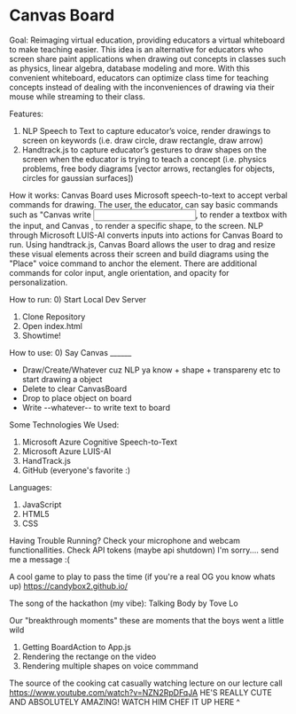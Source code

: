 # Canvas Board

Goal: Reimaging virtual education, providing educators a virtual whiteboard to make teaching easier. This idea is an alternative for educators who screen share paint applications when drawing out concepts in classes such as physics, linear algebra, database modeling and more. With this convenient whiteboard, educators can optimize class time for teaching concepts instead of dealing with the inconveniences of drawing via their mouse while streaming to their class.

Features:
1) NLP Speech to Text to capture educator’s voice, render drawings to screen on keywords (i.e. draw circle, draw rectangle, draw arrow)
2) Handtrack.js to capture educator’s gestures to draw shapes on the screen when the educator is trying to teach a concept (i.e. physics problems, free body diagrams [vector arrows, rectangles for objects, circles for gaussian surfaces])

How it works:
Canvas Board uses Microsoft speech-to-text to accept verbal commands for drawing. The user, the educator, can say basic commands such as "Canvas write <input text said by user>, to render a textbox with the input, and Canvas <draw shape name>, to render a specific shape, to the screen. NLP through Microsoft LUIS-AI converts inputs into actions for Canvas Board to run. Using handtrack.js, Canvas Board allows the user to drag and resize these visual elements across their screen and build diagrams using the "Place" voice command to anchor the element. There are additional commands for color input, angle orientation, and opacity for personalization.
  
How to run:
0) Start Local Dev Server
1) Clone Repository
2) Open index.html
3) Showtime!

How to use:
0) Say Canvas ______
  - Draw/Create/Whatever cuz NLP ya know + shape + transpareny etc to start drawing a object
  - Delete to clear CanvasBoard
  - Drop to place object on board
  - Write --whatever-- to write text to board

Some Technologies We Used:
1) Microsoft Azure Cognitive Speech-to-Text
2) Microsoft Azure LUIS-AI
3) HandTrack.js
4) GitHub (everyone's favorite :)

Languages:
1) JavaScript
2) HTML5
3) CSS

Having Trouble Running?
Check your microphone and webcam functionallities.
Check API tokens (maybe api shutdown)
I'm sorry.... send me a message :(

A cool game to play to pass the time (if you're a real OG you know whats up)
https://candybox2.github.io/

The song of the hackathon (my vibe):
Talking Body by Tove Lo

Our "breakthrough moments"
  these are moments that the boys went a little wild
  1) Getting BoardAction to App.js
  2) Rendering the rectange on the video
  3) Rendering multiple shapes on voice commmand

The source of the cooking cat casually watching lecture on our lecture call
  https://www.youtube.com/watch?v=NZN2RpDFqJA
  HE'S REALLY CUTE AND ABSOLUTELY AMAZING! WATCH HIM CHEF IT UP HERE ^

